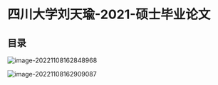 # 四川大学刘天瑜-2021-硕士毕业论文

## 目录

![image-20221108162848968](C:\Users\admin\AppData\Roaming\Typora\typora-user-images\image-20221108162848968.png)

![image-20221108162909087](C:\Users\admin\AppData\Roaming\Typora\typora-user-images\image-20221108162909087.png)